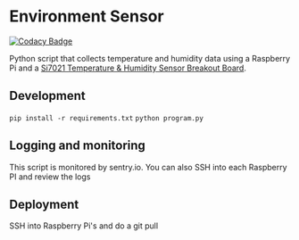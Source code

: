 # Environment Sensor

[![Codacy Badge](https://app.codacy.com/project/badge/Grade/9d675e9ee55f4717a0067f7a7ea25742)](https://app.codacy.com/gh/sophiekruijt/home-automation-environment-sensor/dashboard?utm_source=gh&utm_medium=referral&utm_content=&utm_campaign=Badge_grade)

Python script that collects temperature and humidity data using a Raspberry Pi and a [Si7021 Temperature & Humidity Sensor Breakout Board](https://www.adafruit.com/product/3251).

## Development
`pip install -r requirements.txt`
`python program.py`

## Logging and monitoring

This script is monitored by sentry.io. You can also SSH into each Raspberry PI and review the logs

## Deployment
SSH into Raspberry Pi's and do a git pull
